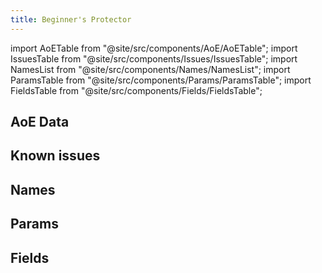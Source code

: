 ```yaml
---
title: Beginner's Protector
---
```


import AoETable from "@site/src/components/AoE/AoETable";
import IssuesTable from "@site/src/components/Issues/IssuesTable";
import NamesList from "@site/src/components/Names/NamesList";
import ParamsTable from "@site/src/components/Params/ParamsTable";
import FieldsTable from "@site/src/components/Fields/FieldsTable";

## AoE Data

<AoETable item_key="beginnersprotector" data_src="weapon" />

## Known issues

<IssuesTable item_key="beginnersprotector" data_src="weapon" />

## Names

<NamesList item_key="beginnersprotector" data_src="weapon" />

## Params

<ParamsTable item_key="beginnersprotector" data_src="weapon" />

## Fields

<FieldsTable item_key="beginnersprotector" data_src="weapon" />
